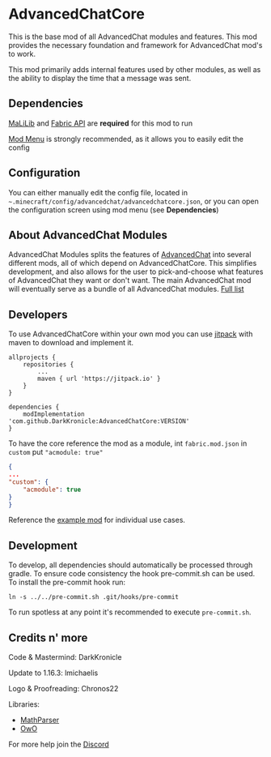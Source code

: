 # AdvancedChatCore

This is the base mod of all AdvancedChat modules and features. This mod provides the necessary foundation and framework for AdvancedChat mod's to work.

This mod primarily adds internal features used by other modules, as well as the ability to display the time that a message was sent.

## Dependencies
[MaLiLib](https://www.curseforge.com/minecraft/mc-mods/malilib) and [Fabric API](https://www.curseforge.com/minecraft/mc-mods/fabric-api/) are **required** for this mod to run

[Mod Menu](https://www.curseforge.com/minecraft/mc-mods/modmenu) is strongly recommended, as it allows you to easily edit the config


## Configuration

You can either manually edit the config file, located in `~.minecraft/config/advancedchat/advancedchatcore.json`, or you can open the configuration screen using mod menu (see **Dependencies**)


## About AdvancedChat Modules

AdvancedChat Modules splits the features of [AdvancedChat](https://www.curseforge.com/minecraft/mc-mods/advancedchat/) into several different mods, all of which depend on AdvancedChatCore. This simplifies development, and also allows for the user to pick-and-choose what features of AdvancedChat they want or don't want. The main AdvancedChat mod will eventually serve as a bundle of all AdvancedChat modules. [Full list](https://github.com/DarkKronicle/AdvancedChatCore/wiki/Modules-List)

## Developers

To use AdvancedChatCore within your own mod you can use [jitpack](https://jitpack.io/) with maven to download and implement it.

```
allprojects {
	repositories {
		...
		maven { url 'https://jitpack.io' }
	}
}
```

```
dependencies {
	modImplementation 'com.github.DarkKronicle:AdvancedChatCore:VERSION'
}
```

To have the core reference the mod as a module, int `fabric.mod.json` in `custom` put `"acmodule: true"`

```JSON
{
...
"custom": {
	"acmodule": true
}
}
```

Reference the [example mod](https://github.com/DarkKronicle/AdvancedChatModuleTemplate) for individual use cases.

## Development

To develop, all dependencies should automatically be processed through gradle. To ensure code consistency the hook pre-commit.sh can be used. To install the pre-commit hook run:

`ln -s ../../pre-commit.sh .git/hooks/pre-commit`

To run spotless at any point it's recommended to execute `pre-commit.sh`.

## Credits n' more

Code & Mastermind: DarkKronicle

Update to 1.16.3: lmichaelis

Logo & Proofreading: Chronos22

Libraries:
- [MathParser](http://mathparser.org/)
- [OwO](https://github.com/maowcraft/owo)

For more help join the [Discord](https://discord.gg/WnaE3uZxDA)
